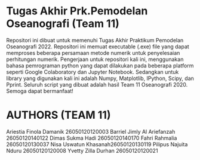 # Tugas Akhir Prk.Pemodelan Oseanografi (Team 11)
Repositori ini dibuat untuk memenuhi Tugas Akhir Praktikum Pemodelan Oseanografi 2022. Repositori ini memuat executable (.exe) file yang dapat memproses beberapa persamaan metode numerik untuk penyelesaian perhitungan numerik. Pengerjaan untuk repositori kali ini, menggunakan bahasa pemrograman python yang dapat dilakukan pada beberapa platform seperti Google Colaboratory dan Jupyter Notebook. Sedangkan untuk library yang digunakan kali ini adalah Numpy, Matplotlib, IPython, Scipy, dan Pprint. Seluruh script yang dibuat adalah hasil Team 11 Oseanografi 2020. Semoga dapat bermanfaat!
# AUTHORS (TEAM 11)
Ariestia Finola Damanik 26050120120003
Barriel Jimly Al Ariefanzah 26050120140122
Dimas Sukma Hadi 26050120140170
Fahri Rahmalia 26050120130037
Nisa Uswatun Khasanah26050120130119
Pilipus Najuita Nduru 26050120120008
Yvetty Zilla Durhan 26050120120021
